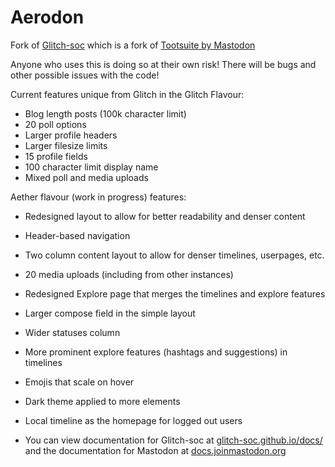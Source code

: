 #  Aerodon  #

Fork of [Glitch-soc](https://glitch-soc.github.io/docs/) which is a fork of [Tootsuite by Mastodon](https://github.com/mastodon/mastodon)

Anyone who uses this is doing so at their own risk! There will be bugs and other possible issues with the code!

Current features unique from Glitch in the Glitch Flavour:
- Blog length posts (100k character limit)
- 20 poll options
- Larger profile headers
- Larger filesize limits
- 15 profile fields
- 100 character limit display name
- Mixed poll and media uploads

Aether flavour (work in progress) features:
- Redesigned layout to allow for better readability and denser content
- Header-based navigation
- Two column content layout to allow for denser timelines, userpages, etc.
- 20 media uploads (including from other instances)
- Redesigned Explore page that merges the timelines and explore features
- Larger compose field in the simple layout
- Wider statuses column
- More prominent explore features (hashtags and suggestions) in timelines
- Emojis that scale on hover
- Dark theme applied to more elements
- Local timeline as the homepage for logged out users

- You can view documentation for Glitch-soc at [glitch-soc.github.io/docs/](https://glitch-soc.github.io/docs/) and the documentation for Mastodon at [docs.joinmastodon.org](https://docs.joinmastodon.org/)
